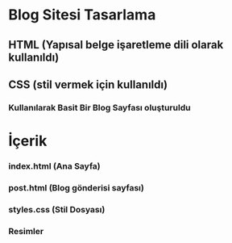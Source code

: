 # Blog Sitesi Tasarlama
## HTML (Yapısal belge işaretleme dili olarak kullanıldı)
## CSS (stil vermek için kullanıldı)
### Kullanılarak Basit Bir Blog Sayfası oluşturuldu 
# İçerik
### index.html (Ana Sayfa)
### post.html (Blog gönderisi sayfası)
### styles.css (Stil Dosyası)
### Resimler
